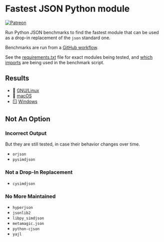 # Fastest JSON Python module

[![Patreon](https://img.shields.io/badge/Patreon-F96854?style=for-the-badge&logo=patreon&logoColor=white)](https://www.patreon.com/mschoentgen)

Run Python JSON benchmarks to find the fastest module that can be used as a drop-in replacement of the `json` standard one.

Benchmarks are run from a [GitHub workflow](.github/workflows/benchmark.yml).

See the [requirements.txt](requirements.txt) file for exact modules being tested, and [which imports](bench-json.py#L9) are being used in the benchmark script.

## Results

- 🐧 [GNU/Linux](results/linux.md)
- 🍎 [macOS](results/mac.md)
- 🪟 [Windows](results/windows.md)

## Not An Option

### Incorrect Output

But they are still tested, in case their behavior changes over time.

- `orjson`
- `pysimdjson`

### Not a Drop-In Replacement

- `cysimdjson`

### No More Maintained

- `hyperjson`
- `jsonlib2`
- `libpy_simdjson`
- `metamagic.json`
- `python-cjson`
- `yajl`

